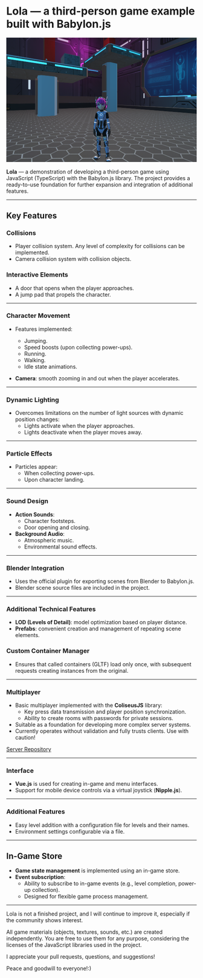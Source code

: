 # Lola — a third-person game example built with Babylon.js

![babylonjs-game-lola](Screenshot.png "Lola Game BabylonJS")

**Lola** — a demonstration of developing a third-person game using JavaScript (TypeScript) with the Babylon.js library. The project provides a ready-to-use foundation for further expansion and integration of additional features.

---

## **Key Features**

### **Collisions**
- Player collision system. Any level of complexity for collisions can be implemented.
- Camera collision system with collision objects.

### **Interactive Elements**
- A door that opens when the player approaches.
- A jump pad that propels the character.

---

### **Character Movement**
- Features implemented:
  - Jumping.
  - Speed boosts (upon collecting power-ups).
  - Running.
  - Walking.
  - Idle state animations.

- **Camera**: smooth zooming in and out when the player accelerates.

---

### **Dynamic Lighting**
- Overcomes limitations on the number of light sources with dynamic position changes:
  - Lights activate when the player approaches.
  - Lights deactivate when the player moves away.

---

### **Particle Effects**
- Particles appear:
  - When collecting power-ups.
  - Upon character landing.

---

### **Sound Design**
- **Action Sounds**:
  - Character footsteps.
  - Door opening and closing.
- **Background Audio**:
  - Atmospheric music.
  - Environmental sound effects.

---

### **Blender Integration**
- Uses the official plugin for exporting scenes from Blender to Babylon.js.
- Blender scene source files are included in the project.

---

### **Additional Technical Features**
- **LOD (Levels of Detail)**: model optimization based on player distance.
- **Prefabs**: convenient creation and management of repeating scene elements.

### **Custom Container Manager**
- Ensures that called containers (GLTF) load only once, with subsequent requests creating instances from the original.

---

### **Multiplayer**
- Basic multiplayer implemented with the **ColiseusJS** library:
  - Key press data transmission and player position synchronization.
  - Ability to create rooms with passwords for private sessions.
- Suitable as a foundation for developing more complex server systems.
- Currently operates without validation and fully trusts clients. Use with caution!

[Server Repository](https://github.com/wdda/lola-server)

---

### **Interface**
- **Vue.js** is used for creating in-game and menu interfaces.
- Support for mobile device controls via a virtual joystick (**Nipple.js**).

---

### **Additional Features**
- Easy level addition with a configuration file for levels and their names.
- Environment settings configurable via a file.

---

## **In-Game Store**
- **Game state management** is implemented using an in-game store.
- **Event subscription**:
  - Ability to subscribe to in-game events (e.g., level completion, power-up collection).
  - Designed for flexible game process management.

---

Lola is not a finished project, and I will continue to improve it, especially if the community shows interest.

All game materials (objects, textures, sounds, etc.) are created independently. You are free to use them for any purpose, considering the licenses of the JavaScript libraries used in the project.

I appreciate your pull requests, questions, and suggestions!

Peace and goodwill to everyone!:)
